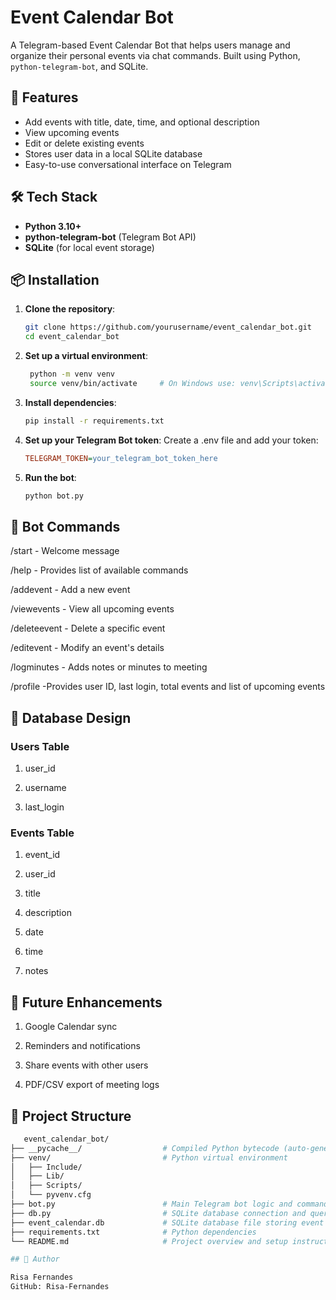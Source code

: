 # Event Calendar Bot

A Telegram-based Event Calendar Bot that helps users manage and organize their personal events via chat commands. Built using Python, `python-telegram-bot`, and SQLite.

## 🚀 Features

- Add events with title, date, time, and optional description
- View upcoming events
- Edit or delete existing events
- Stores user data in a local SQLite database
- Easy-to-use conversational interface on Telegram

## 🛠️ Tech Stack

- **Python 3.10+**
- **python-telegram-bot** (Telegram Bot API)
- **SQLite** (for local event storage)

## 📦 Installation

1. **Clone the repository**:
   ```bash
   git clone https://github.com/yourusername/event_calendar_bot.git
   cd event_calendar_bot

2. **Set up a virtual environment**:
   ```bash
    python -m venv venv
    source venv/bin/activate     # On Windows use: venv\Scripts\activate
3. **Install dependencies**:
     ```bash
     pip install -r requirements.txt
4. **Set up your Telegram Bot token**:
     Create a .env file and add your token:
     ```ini
     TELEGRAM_TOKEN=your_telegram_bot_token_here
5. **Run the bot**:
     ```bash
     python bot.py

## 🚪 Bot Commands

/start - Welcome message

/help - Provides list of available commands

/addevent - Add a new event

/viewevents - View all upcoming events

/deleteevent - Delete a specific event

/editevent - Modify an event's details

/logminutes - Adds notes or minutes to meeting

/profile -Provides user ID, last login, total events and list of upcoming events


## 📆 Database Design

### Users Table

1. user_id

2. username

3. last_login

### Events Table

1. event_id

2. user_id

3. title

4. description

5. date

6. time

7. notes

## 🚀 Future Enhancements

1. Google Calendar sync 

2. Reminders and notifications

3. Share events with other users

4. PDF/CSV export of meeting logs

## 📁 Project Structure

   ```bash
      event_calendar_bot/
   ├── __pycache__/                  # Compiled Python bytecode (auto-generated)
   ├── venv/                         # Python virtual environment
   │   ├── Include/
   │   ├── Lib/
   │   ├── Scripts/
   │   └── pyvenv.cfg
   ├── bot.py                        # Main Telegram bot logic and command handling
   ├── db.py                         # SQLite database connection and queries
   ├── event_calendar.db             # SQLite database file storing event data
   ├── requirements.txt              # Python dependencies
   └── README.md                     # Project overview and setup instructions

## 👤 Author

Risa Fernandes
GitHub: Risa-Fernandes
